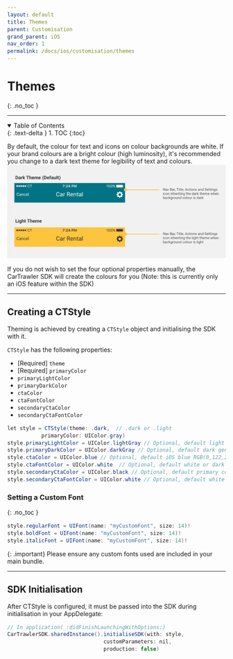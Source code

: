 ```yaml
---
layout: default
title: Themes
parent: Customisation
grand_parent: iOS
nav_order: 1
permalink: /docs/ios/customisation/themes
---
```


# Themes
{: .no_toc }

---

<details open markdown="block">
  <summary>
    Table of Contents
  </summary>
  {: .text-delta }
1. TOC
{:toc}
</details>

By default, the colour for text and icons on colour backgrounds are white. If your brand colours are a bright colour (high luminosity), it's recommended you change to a dark text theme for legibility of text and colours.
<picture>
  <source media="(max-width: 799px)" srcset="/uploads/theming-example.png">
  <source media="(min-width: 800px)" srcset="/uploads/theming-example.png">
  <img src="/uploads/theming-example.png">
</picture>

If you do not wish to set the four optional properties manually, the CarTrawler SDK will create the colours for you (Note: this is currently only an iOS feature within the SDK)

---

## Creating a CTStyle 

Theming is achieved by creating a `CTStyle` object and initialising the SDK with it.

`CTStyle` has the following properties:

* [Required] `theme` 
* [Required] `primaryColor` 
* `primaryLightColor` 
* `primaryDarkColor` 
* `ctaColor`
* `ctaFontColor`
* `secondaryCtaColor`
* `secondaryCtaFontColor` 

```java
let style = CTStyle(theme: .dark,  // .dark or .light
           primaryColor: UIColor.gray)
style.primaryLightColor = UIColor.lightGray // Optional, default light generated based on primary color
style.primaryDarkColor = UIColor.darkGray // Optional, default dark generated based on primary color
style.ctaColor = UIColor.blue // Optional, default iOS blue RGB(0,122,255)
style.ctaFontColor = UIColor.white  // Optional, default white or dark based on theme
style.secondaryCtaColor = UIColor.black // Optional, default primary color
style.secondaryCtaFontColor = UIColor.white // Optional, default white or dark based on theme
```
### Setting a Custom Font
{: .no_toc }

```java
style.regularFont = UIFont(name: "myCustomFont", size: 14)!
style.boldFont = UIFont(name: "myCustomFont", size: 14)!
style.italicFont = UIFont(name: "myCustomFont", size: 14)!
```

{: .important}
Please ensure any custom fonts used are included in your main bundle.

---

## SDK Initialisation
After CTStyle is configured, it must be passed into the SDK during initialisation in your AppDelegate:

```java
// In application(_:didFinishLaunchingWithOptions:)
CarTrawlerSDK.sharedInstance().initialiseSDK(with: style,
                               customParameters: nil,
                               production: false)
```
